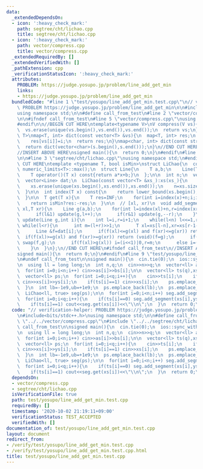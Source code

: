 ```yaml
---
data:
  _extendedDependsOn:
  - icon: ':heavy_check_mark:'
    path: segtree/cht/lichao.cpp
    title: segtree/cht/lichao.cpp
  - icon: ':heavy_check_mark:'
    path: vector/compress.cpp
    title: vector/compress.cpp
  _extendedRequiredBy: []
  _extendedVerifiedWith: []
  _pathExtension: cpp
  _verificationStatusIcon: ':heavy_check_mark:'
  attributes:
    PROBLEM: https://judge.yosupo.jp/problem/line_add_get_min
    links:
    - https://judge.yosupo.jp/problem/line_add_get_min
  bundledCode: "#line 1 \"test/yosupo/line_add_get_min.test.cpp\"\n// verification-helper:\
    \ PROBLEM https://judge.yosupo.jp/problem/line_add_get_min\n\n#include<bits/stdc++.h>\n\
    using namespace std;\n\n#define call_from_test\n#line 2 \"vector/compress.cpp\"\
    \n\n#ifndef call_from_test\n#line 5 \"vector/compress.cpp\"\nusing namespace std;\n\
    #endif\n\n//BEGIN CUT HERE\ntemplate<typename V>\nV compress(V vs){\n  sort(vs.begin(),vs.end());\n\
    \  vs.erase(unique(vs.begin(),vs.end()),vs.end());\n  return vs;\n}\ntemplate<typename\
    \ T>\nmap<T, int> dict(const vector<T> &vs){\n  map<T, int> res;\n  for(int i=0;i<(int)vs.size();i++)\n\
    \    res[vs[i]]=i;\n  return res;\n}\nmap<char, int> dict(const string &s){\n\
    \  return dict(vector<char>(s.begin(),s.end()));\n}\n//END CUT HERE\n#ifndef call_from_test\n\
    //INSERT ABOVE HERE\nsigned main(){\n  return 0;\n}\n#endif\n#line 1 \"segtree/cht/lichao.cpp\"\
    \n\n#line 3 \"segtree/cht/lichao.cpp\"\nusing namespace std;\n#endif\n//BEGIN\
    \ CUT HERE\ntemplate <typename T, bool isMin>\nstruct LiChao{\n  const T INF =\
    \ numeric_limits<T>::max();\n  struct Line{\n    T a,b;\n    Line(T a,T b):a(isMin?a:-a),b(isMin?b:-b){}\n\
    \    T operator()(T x) const{return a*x+b;}\n  };\n\n  int n;\n  vector<T> xs;\n\
    \  vector<Line> dat;\n  LiChao(const vector<T> &xs_):xs(xs_){\n    sort(xs.begin(),xs.end());\n\
    \    xs.erase(unique(xs.begin(),xs.end()),xs.end());\n    n=xs.size();\n    dat.assign(n<<1,Line(T(0),INF));\n\
    \  }\n\n  int index(T x) const{\n    return lower_bound(xs.begin(),xs.end(),x)-xs.begin();\n\
    \  }\n\n  T get(T x){\n    T res=INF;\n    for(int i=index(x)+n;i;i>>=1) res=min(res,dat[i](x));\n\
    \    return isMin?res:-res;\n  }\n\n  // [xl, xr)\n  void add_segment(T a,T b,T\
    \ xl,T xr){\n    Line g(a,b);\n    for(int l=index(xl)+n,r=index(xr)+n;l<r;l>>=1,r>>=1){\n\
    \      if(l&1) update(g,l++);\n      if(r&1) update(g,--r);\n    }\n  }\n\n  void\
    \ update(Line g,int i){\n    int l=i,r=i+1;\n    while(l<n) l<<=1,r<<=1;\n   \
    \ while(l<r){\n      int m=(l+r)>>1;\n      T xl=xs[l-n],xr=xs[r-1-n],xm=xs[m-n];\n\
    \      Line &f=dat[i];\n      if(f(xl)<=g(xl) and f(xr)<=g(xr)) return;\n    \
    \  if(f(xl)>=g(xl) and f(xr)>=g(xr)) return (void)(f=g);\n      if(f(xm)>g(xm))\
    \ swap(f,g);\n      if(f(xl)>g(xl)) i=(i<<1)|0,r=m;\n      else i=(i<<1)|1,l=m;\n\
    \    }\n  }\n};\n//END CUT HERE\n#ifndef call_from_test\n//INSERT ABOVE HERE\n\
    signed main(){\n  return 0;\n}\n#endif\n#line 9 \"test/yosupo/line_add_get_min.test.cpp\"\
    \n#undef call_from_test\n\nsigned main(){\n  cin.tie(0);\n  ios::sync_with_stdio(0);\n\
    \n  using ll = long long;\n  int n,q;\n  cin>>n>>q;\n  vector<ll> as(n),bs(n);\n\
    \  for(int i=0;i<n;i++) cin>>as[i]>>bs[i];\n\n  vector<ll> ts(q),xs(q),ys(q);\n\
    \  vector<ll> ps;\n  for(int i=0;i<q;i++){\n    cin>>ts[i];\n    if(ts[i]==0)\
    \ cin>>xs[i]>>ys[i];\n    if(ts[i]==1) cin>>xs[i];\n    ps.emplace_back(xs[i]);\n\
    \  }\n  int lb=-1e9,ub=+1e9;\n  ps.emplace_back(lb);\n  ps.emplace_back(ub);\n\
    \  LiChao<ll, true> seg(ps);\n\n  for(int i=0;i<n;i++) seg.add_segment(as[i],bs[i],lb,ub);\n\
    \  for(int i=0;i<q;i++){\n    if(ts[i]==0) seg.add_segment(xs[i],ys[i],lb,ub);\n\
    \    if(ts[i]==1) cout<<seg.get(xs[i])<<\"\\n\";\n  }\n  return 0;\n}\n"
  code: "// verification-helper: PROBLEM https://judge.yosupo.jp/problem/line_add_get_min\n\
    \n#include<bits/stdc++.h>\nusing namespace std;\n\n#define call_from_test\n#include\
    \ \"../../vector/compress.cpp\"\n#include \"../../segtree/cht/lichao.cpp\"\n#undef\
    \ call_from_test\n\nsigned main(){\n  cin.tie(0);\n  ios::sync_with_stdio(0);\n\
    \n  using ll = long long;\n  int n,q;\n  cin>>n>>q;\n  vector<ll> as(n),bs(n);\n\
    \  for(int i=0;i<n;i++) cin>>as[i]>>bs[i];\n\n  vector<ll> ts(q),xs(q),ys(q);\n\
    \  vector<ll> ps;\n  for(int i=0;i<q;i++){\n    cin>>ts[i];\n    if(ts[i]==0)\
    \ cin>>xs[i]>>ys[i];\n    if(ts[i]==1) cin>>xs[i];\n    ps.emplace_back(xs[i]);\n\
    \  }\n  int lb=-1e9,ub=+1e9;\n  ps.emplace_back(lb);\n  ps.emplace_back(ub);\n\
    \  LiChao<ll, true> seg(ps);\n\n  for(int i=0;i<n;i++) seg.add_segment(as[i],bs[i],lb,ub);\n\
    \  for(int i=0;i<q;i++){\n    if(ts[i]==0) seg.add_segment(xs[i],ys[i],lb,ub);\n\
    \    if(ts[i]==1) cout<<seg.get(xs[i])<<\"\\n\";\n  }\n  return 0;\n}\n"
  dependsOn:
  - vector/compress.cpp
  - segtree/cht/lichao.cpp
  isVerificationFile: true
  path: test/yosupo/line_add_get_min.test.cpp
  requiredBy: []
  timestamp: '2020-10-02 21:19:11+09:00'
  verificationStatus: TEST_ACCEPTED
  verifiedWith: []
documentation_of: test/yosupo/line_add_get_min.test.cpp
layout: document
redirect_from:
- /verify/test/yosupo/line_add_get_min.test.cpp
- /verify/test/yosupo/line_add_get_min.test.cpp.html
title: test/yosupo/line_add_get_min.test.cpp
---
```

